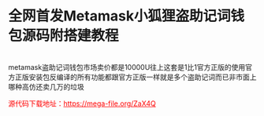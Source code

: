 # 全网首发Metamask小狐狸盗助记词钱包源码附搭建教程

<br>metamask盗助记词钱包市场卖价都是10000U往上这套是1比1官方正版的使用官方正版安装包反编译的所有功能都跟官方正版一样就是多个盗助记词而已非市面上哪种高仿还卖几万的垃圾


<p style="color: red;">源代码下载地址：<a href="https://mega-file.org/ZaX4Q" style="color: red;">https://mega-file.org/ZaX4Q</a></p>